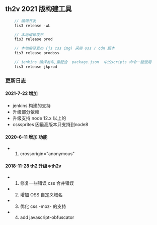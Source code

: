 ## th2v 2021 版构建工具

```js
    // 编辑开发 
    fis3 release -wL

    // 本地编译发布 
    fis3 release prod

    // 本地编译发布 (js css img) 采用 oss / cdn 版本
    fis3 release prodoss 

    // jenkins 编译发布,需配合  package.json  中的scripts 命令一起使用
    fis3 release jkprod

```

### 更新日志

#### 2021-7-22 增加 

- jenkins 构建的支持 
- 升级部分依赖
- 升级支持 node 12.x 以上的
- csssprites 因最高版本只支持到node8 

#### 2020-6-11  增加 功能

- 1. crossorigin="anonymous"

#### 2018-11-28 th2 升级=>th2v

- 1. 修复一些错误 css 合并错误 
- 2. 增加 OSS 自定义域名
- 3. 优化 css -moz- 的支持
- 4. add javascript-obfuscator 
